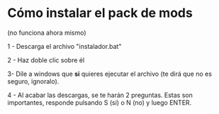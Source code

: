 # Cómo instalar el pack de mods

(no funciona ahora mismo)

1 - Descarga el archivo "instalador.bat"

2 - Haz doble clic sobre él

3- Dile a windows que **si** quieres ejecutar el archivo (te dirá que no es seguro, ignoralo).

4 - Al acabar las descargas, se te harán 2 preguntas. Estas son importantes, responde pulsando S (si) o N (no) y luego ENTER.
